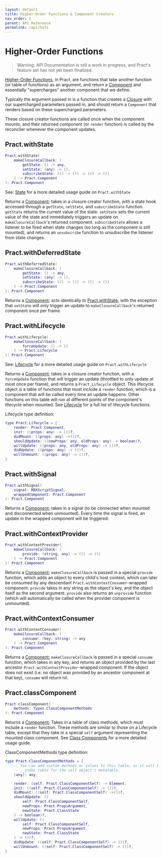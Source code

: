 ```yaml
---
layout: default
title: Higher-Order Functions & Component Creators
nav_order: 2
parent: API Reference
permalink: /api/hofs
---
```


# Higher-Order Functions

> Warning: API Documentation is still a work in progress, and Pract's feature set has not yet been finalized.

[Higher-Order Functions](../basic/state#higher-order-functions), in Pract, are functions that take another function (or table of functions) as an argument, and return a [Component](../basic/components) and essentially "supercharges" another component that we define.

Typically the argument passed in is a function that creates a [Closure](https://en.wikipedia.org/wiki/Closure_(computer_programming)) with our supercharged parameters passed in, and should return a `Component` that renders based on these supercharged parameters.

These closure creator functions are called once when the component mounts, and their returned component (or `render` function) is called by the reconciler whenever the component updates.

## Pract.withState

```lua
Pract.withState(
	makeClosureCallback: (
		getState: () -> any,
		setState: (any) -> (),
		subscribeState: (() -> ()) -> (() -> ())
	) -> Pract.Component
): Pract.Component
```

See: [State](../basic/state) for a more detailed usage guide on `Pract.withState`

Returns a [Component](../basic/components); takes in a closure creator function, with a state hook accessed through a `getState`, `setState`, and `subscribeState` function.
`getState` returns the current value of the state. `setState` sets the current value of the state and immediately triggers an update on `makeClosureCallback`'s returned component. `subscribeState` allows a listener to be fired when state changes (so long as the component is still mounted), and returns an `unsubscribe` function to unsubscribe the listener from state changes.

## Pract.withDeferredState

```lua
Pract.withDeferredState(
	makeClosureCallback: (
		getState: () -> any,
		setState: (any) -> (),
		subscribeState: (() -> ()) -> (() -> ())
	) -> Pract.Component
): Pract.Component
```

Returns a [Component](../basic/components); acts identically to [Pract.withState](#practwithstate), with the exception that `setState` will only trigger an update to `makeClosureCallback`'s returned component once per frame.

## Pract.withLifecycle

```lua
Pract.withLifecycle(
	makeClosureCallback: (
        forceUpdate: () -> ()
    ) -> Pract.Lifecycle
): Pract.Component
```

See: [Lifecycle](../basic/lifecycle) for a more detailed usage guide on `Pract.withLifecycle`

Returns a [Component](../basic/components); takes in a closure creator function, with a `forceUpdate` function that will trigger an update (throttled to only update at most once per frame), and returns a `Pract.Lifecycle` object. This lifecycle object is a table of functions that must include a `render` function, which is a component that will be called every time an update happens. Other functions on this table will run at different points of the component's lifecycle when mounted. See [Lifecycle](../basic/lifecycle#putting-it-all-together) for a full list of lifecycle functions.

Lifecycle type definition:
```lua
type Pract.Lifecycle = {
	render: Pract.Component,
	init: ((props: any) -> ())?,
	didMount: ((props: any) ->())?,
	shouldUpdate: ((newProps: any, oldProps: any) -> boolean)?,
	willUpdate: ((props: any, oldProps: any) -> ())?,
	didUpdate: ((props: any) -> ())?,
	willUnmount: ((props: any) -> ())?,
}
```

## Pract.withSignal

```lua
Pract.withSignal(
	signal: RBXScriptSignal,
	wrappedComponent: Pract.Component
): Pract.Component
```

Returns a [Component](../basic/components); takes in a signal (to be connected when mounted and disconnected when unmounted). Every time the signal is fired, an update in the wrapped component will be triggered.

## Pract.withContextProvider

```lua
Pract.withContextProvider(
	makeClosureCallback: (
		provide: (string, any) -> (() -> ())
	) -> Pract.Component
): Pract.Component
```

Returns a [Component](../basic/components); `makeClosureCallback` is passed in a special `provide` function, which adds an object to every child's host context, which can later be consumed by any descendant `Pract.withContextConsumer`-wrapped component. `provide` takes in any string as the object's key, and the object itself as the second argument. `provide` also returns an `unprovide` function (which will automatically be called when the provider component is unmounted).

## Pract.withContextConsumer

```lua
Pract.withContextConsumer(
	makeClosureCallback: (
		consume: (key: string) -> any
	) -> Pract.Component
): Pract.Component
```

Returns a [Component](../basic/components); `makeClosureCallback` is passed in a special `consume` function, which takes in any key, and returns an  object provided by the last ancestor `Pract.withContextProvider`-wrapped component. If the object does not exist (i.e. no object was provided by an ancestor component at that key), `consume` will return nil.

## Pract.classComponent

```lua
Pract.classComponent(
    methods: Types.ClassComponentMethods
): Pract.Component
```

Returns a [Component](../basic/components); Takes in a table of class methods, which must include a `render` function. These methods are similar to those on a Lifecycle table, except that they take in a special `self` argument representing the mounted class component. See [Class Components](../basic/classcomponents) for a more detailed usage guide.

ClassComponentMethods type definition:
```lua
type Pract.ClassComponentMethods = {
	-- You can add custom methods or values to this table, as it will be used as the
	-- __index table for the self object's metatable.
	[any]: any,

	render: (self: Pract.ClassComponentSelf) -> Element,
	init: ((self: Pract.ClassComponentSelf) -> ())?,
	didMount: ((self: Pract.ClassComponentSelf) ->())?,
	shouldUpdate: ((
		self: Pract.ClassComponentSelf,
		newProps: Pract.PropsArgument,
		newState: Pract.ClassState
	) -> boolean)?,
	willUpdate: ((
		self: Pract.ClassComponentSelf,
		newProps: Pract.PropsArgument,
		newState: Pract.ClassState
	) -> ())?,
	didUpdate: ((self: Pract.ClassComponentSelf) -> ())?,
	willUnmount: ((self: Pract.ClassComponentSelf) -> ())?,
}
```